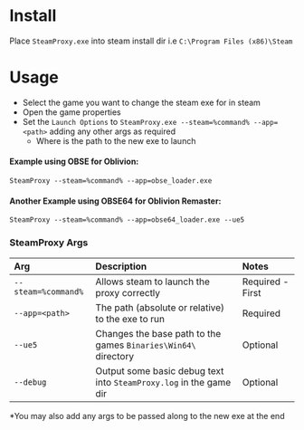 # Install
Place `SteamProxy.exe` into steam install dir i.e `C:\Program Files (x86)\Steam` 

# Usage
 * Select the game you want to change the steam exe for in steam
 * Open the game properties
 * Set the `Launch Options` to `SteamProxy.exe --steam=%command% --app=<path>` adding any other args as required
   * Where <path> is the path to the new exe to launch

#### Example using OBSE for Oblivion:
`SteamProxy --steam=%command% --app=obse_loader.exe`

#### Another Example using OBSE64 for Oblivion Remaster:
`SteamProxy --steam=%command% --app=obse64_loader.exe --ue5`

### SteamProxy Args

| Arg                 | Description                                                        | Notes            |
| :------------------ | :----------------------------------------------------------------- | :--------------- |
| `--steam=%command%` | Allows steam to launch the proxy correctly                         | Required - First |
| `--app=<path>`      | The path (absolute or relative) to the exe to run                  | Required         |
| `--ue5`             | Changes the base path to the games `Binaries\Win64\` directory     | Optional         |
| `--debug`           | Output some basic debug text into `SteamProxy.log` in the game dir | Optional         |

*You may also add any args to be passed along to the new exe at the end
